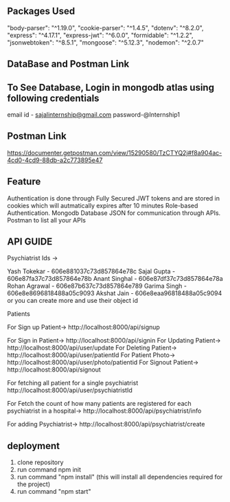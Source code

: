 ## Packages Used
   "body-parser": "^1.19.0",
    "cookie-parser": "^1.4.5",
    "dotenv": "^8.2.0",
    "express": "^4.17.1",
    "express-jwt": "^6.0.0",
    "formidable": "^1.2.2",
    "jsonwebtoken": "^8.5.1",
    "mongoose": "^5.12.3",
    "nodemon": "^2.0.7"


## DataBase and Postman Link

## To See Database, Login in mongodb atlas using following credentials 

email id - sajalinternship@gmail.com
password-@Internship1

## Postman Link 
https://documenter.getpostman.com/view/15290580/TzCTYQ2j#f8a904ac-4cd0-4cd9-88db-a2c773895e47



## Feature
Authentication is done through Fully Secured JWT tokens and are stored in cookies which will autmatically expires after 10 minutes
Role-based Authentication.
Mongodb Database
JSON for communication through APIs.
Postman to list all your APIs

## API GUIDE

Psychiatrist Ids ->

Yash Tokekar   -  606e881037c73d857864e78c
Sajal Gupta    -  606e87fa37c73d857864e78b
Anant Singhal  -  606e87df37c73d857864e78a
Rohan Agrawal    -  606e87b637c73d857864e789
Garima Singh   -  606e8e8696818488a05c9093
Akshat Jain    -  606e8eaa96818488a05c9094
or you can create more and use their object id

Patients

For Sign up  Patient->    http://localhost:8000/api/signup
<!-- For signup you need a psychiatrist Id . You can take from above or you can create new Psychiarists and use its object id -->

For Sign in  Patient->    http://localhost:8000/api/signin
For Updating  Patient->   http://localhost:8000/api/user/update
For Deleting  Patient->   http://localhost:8000/api/user/patientId
For Patient Photo->       http://localhost:8000/api/user/photo/patientid
For Signout Patient->     http://localhost:8000/api/signout

For fetching all patient for a single psychiatrist   http://localhost:8000/api/user/psychiatristId

For Fetch the count of how many patients are registered for each psychiatrist in a hospital->  http://localhost:8000/api/psychiatrist/info

For adding Psychiatrist-> http://localhost:8000/api/psychiatrist/create



## deployment
1. clone repository
2. run command npm init
3. run command "npm install" (this will install all dependencies required for the project)
4. run command "npm start"


